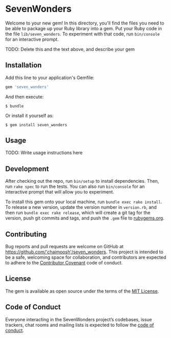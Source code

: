 # SevenWonders

Welcome to your new gem! In this directory, you'll find the files you need to be able to package up your Ruby library into a gem. Put your Ruby code in the file `lib/seven_wonders`. To experiment with that code, run `bin/console` for an interactive prompt.

TODO: Delete this and the text above, and describe your gem

## Installation

Add this line to your application's Gemfile:

```ruby
gem 'seven_wonders'
```

And then execute:

    $ bundle

Or install it yourself as:

    $ gem install seven_wonders

## Usage

TODO: Write usage instructions here

## Development

After checking out the repo, run `bin/setup` to install dependencies. Then, run `rake spec` to run the tests. You can also run `bin/console` for an interactive prompt that will allow you to experiment.

To install this gem onto your local machine, run `bundle exec rake install`. To release a new version, update the version number in `version.rb`, and then run `bundle exec rake release`, which will create a git tag for the version, push git commits and tags, and push the `.gem` file to [rubygems.org](https://rubygems.org).

## Contributing

Bug reports and pull requests are welcome on GitHub at https://github.com/'chaimoosh'/seven_wonders. This project is intended to be a safe, welcoming space for collaboration, and contributors are expected to adhere to the [Contributor Covenant](http://contributor-covenant.org) code of conduct.

## License

The gem is available as open source under the terms of the [MIT License](https://opensource.org/licenses/MIT).

## Code of Conduct

Everyone interacting in the SevenWonders project’s codebases, issue trackers, chat rooms and mailing lists is expected to follow the [code of conduct](https://github.com/'chaimoosh'/seven_wonders/blob/master/CODE_OF_CONDUCT.md).
